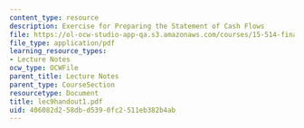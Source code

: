 ```yaml
---
content_type: resource
description: Exercise for Preparing the Statement of Cash Flows
file: https://ol-ocw-studio-app-qa.s3.amazonaws.com/courses/15-514-financial-and-managerial-accounting-summer-2003/406082d258dbd5390fc2511eb382b4ab_lec9handout1.pdf
file_type: application/pdf
learning_resource_types:
- Lecture Notes
ocw_type: OCWFile
parent_title: Lecture Notes
parent_type: CourseSection
resourcetype: Document
title: lec9handout1.pdf
uid: 406082d2-58db-d539-0fc2-511eb382b4ab
---
```

